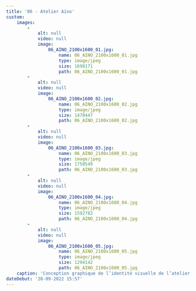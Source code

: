 ```yaml
---
title: '06 - Atelier Aïno'
custom:
    images:
        -
            alt: null
            video: null
            image:
                06_AINO_2100x1600_01.jpg:
                    name: 06_AINO_2100x1600_01.jpg
                    type: image/jpeg
                    size: 1698171
                    path: 06_AINO_2100x1600_01.jpg
        -
            alt: null
            video: null
            image:
                06_AINO_2100x1600_02.jpg:
                    name: 06_AINO_2100x1600_02.jpg
                    type: image/jpeg
                    size: 1470447
                    path: 06_AINO_2100x1600_02.jpg
        -
            alt: null
            video: null
            image:
                06_AINO_2100x1600_03.jpg:
                    name: 06_AINO_2100x1600_03.jpg
                    type: image/jpeg
                    size: 1750549
                    path: 06_AINO_2100x1600_03.jpg
        -
            alt: null
            video: null
            image:
                06_AINO_2100x1600_04.jpg:
                    name: 06_AINO_2100x1600_04.jpg
                    type: image/jpeg
                    size: 1592782
                    path: 06_AINO_2100x1600_04.jpg
        -
            alt: null
            video: null
            image:
                06_AINO_2100x1600_05.jpg:
                    name: 06_AINO_2100x1600_05.jpg
                    type: image/jpeg
                    size: 1294142
                    path: 06_AINO_2100x1600_05.jpg
    caption: 'Conception graphique de l’identité visuelle de l’atelier Aïno: papeterie, supports de communication et site internet'
dateDebut: '28-09-2022 15:57'
---
```


